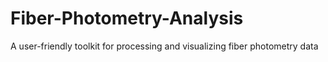 # Fiber-Photometry-Analysis
A user-friendly toolkit for processing and visualizing fiber photometry data
